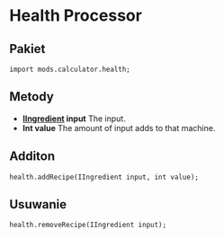 # Health Processor

## Pakiet
```zenscript
import mods.calculator.health;
```

## Metody

- **[IIngredient](/Vanilla/Variable_Types/IIngredient/) input** The input.
- **Int value** The amount of input adds to that machine.

## Additon
```zenscript
health.addRecipe(IIngredient input, int value);
```

## Usuwanie
```zenscript
health.removeRecipe(IIngredient input);
```